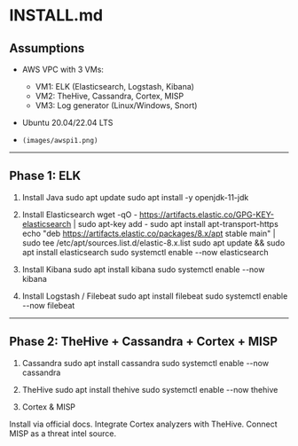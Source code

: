 # INSTALL.md

## Assumptions
- AWS VPC with 3 VMs:
  - VM1: ELK (Elasticsearch, Logstash, Kibana)
  - VM2: TheHive, Cassandra, Cortex, MISP
  - VM3: Log generator (Linux/Windows, Snort)
- Ubuntu 20.04/22.04 LTS

- `(images/awspi1.png)`
---

## Phase 1: ELK

1. Install Java
sudo apt update
sudo apt install -y openjdk-11-jdk



3. Install Elasticsearch
wget -qO - https://artifacts.elastic.co/GPG-KEY-elasticsearch | sudo apt-key add -
sudo apt install apt-transport-https
echo "deb https://artifacts.elastic.co/packages/8.x/apt stable main" | \
  sudo tee /etc/apt/sources.list.d/elastic-8.x.list
sudo apt update && sudo apt install elasticsearch
sudo systemctl enable --now
elasticsearch

4. Install Kibana
sudo apt install kibana
sudo systemctl enable --now kibana

5. Install Logstash / Filebeat
sudo apt install filebeat
sudo systemctl enable --now filebeat

---

## Phase 2: TheHive + Cassandra + Cortex + MISP
1. Cassandra
sudo apt install cassandra
sudo systemctl enable --now cassandra


2. TheHive
sudo apt install thehive
sudo systemctl enable --now thehive


3. Cortex & MISP

Install via official docs.
Integrate Cortex analyzers with TheHive.
Connect MISP as a threat intel source.


